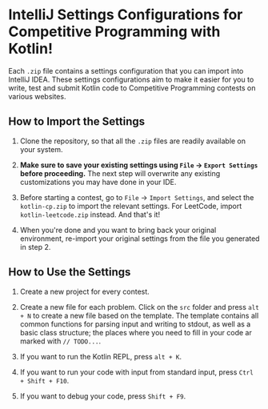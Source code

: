 # IntelliJ Settings Configurations for Competitive Programming with Kotlin!
Each `.zip` file contains a settings configuration that you can import into IntelliJ IDEA. These settings configurations aim to make it easier for you to write, test and submit Kotlin code to Competitive Programming contests on various websites. 

## How to Import the Settings
1. Clone the repository, so that all the `.zip` files are readily available on your system. 

2. **Make sure to save your existing settings using `File` -> `Export Settings` before proceeding.** The next step will overwrite any existing customizations you may have done in your IDE. 

3. Before starting a contest, go to `File` -> `Import Settings`, and select the `kotlin-cp.zip` to import the relevant settings. For LeetCode, import `kotlin-leetcode.zip` instead. And that's it!

4. When you're done and you want to bring back your original environment, re-import your original settings from the file you generated in step 2.

## How to Use the Settings
1. Create a new project for every contest.

2. Create a new file for each problem. Click on the `src` folder and press `alt + N` to create a new file based on the template.
The template contains all common functions for parsing input and writing to stdout, as well as a basic class structure; the places
where you need to fill in your code ar marked with `// TODO...`.

3. If you want to run the Kotlin REPL, press `alt + K`.

4. If you want to run your code with input from standard input, press `Ctrl + Shift + F10`.

5. If you want to debug your code, press `Shift + F9`.
